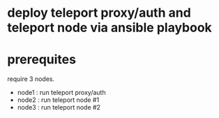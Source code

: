 # deploy teleport proxy/auth and teleport node via ansible playbook


# prerequites
require 3 nodes.
* node1 : run teleport proxy/auth
* node2 : run teleport node #1
* node3 : run teleport node #2


